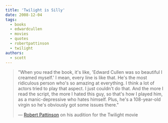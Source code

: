 ```yaml
---
title: 'Twilight is Silly'
date: 2008-12-04
tags:
  - books
  - edwardcullen
  - movies
  - quotes
  - robertpattinson
  - twilight
authors:
  - scott
---
```


> "When you read the book, it's like, 'Edward Cullen was so beautiful I creamed myself.' I mean, every line is like that. He's the most ridiculous person who's so amazing at everything. I think a lot of actors tried to play that aspect. I just couldn't do that. And the more I read the script, the more I hated this guy, so that's how I played him, as a manic-depressive who hates himself. Plus, he's a 108-year-old virgin so he's obviously got some issues there."
>
> — [Robert Pattinson](http://io9.com/5096763/twilight-makes-for-the-best-fanwank-ever) on his audition for the Twilight movie
